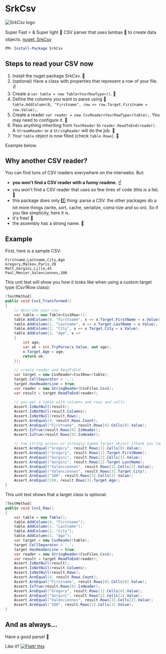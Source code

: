 # SrkCsv

![SrkCsv logo](https://raw.githubusercontent.com/sandrock/SrkCsv/master/res/logo-64.png)

Super Fast :zap: & Super light :candy: CSV parser that uses lambas :pizza: to create data objects. [nuget: SrkCsv](https://www.nuget.org/packages/SrkCsv/)

```powershell
PM> Install-Package SrkCsv
```

Steps to read your CSV now
---------------------------

1. Install the nuget package SrkCsv. :balloon:
2. (optional) Have a class with properties that represent a row of your file. :v:
3. Create a `var table = new Table<YourRowType>()`.  :seedling:
4. Define the columns you want to parse using :eyes:  
`table.AddColumn(0, "Firstname", row => row.Target.Firstname = row.Value);`.
5. Create a reader `var reader = new CsvReader<YourRowType>(table);`. You may need to configure it. :wrench:
6. Pass anything inheriting from `TextReader` to `reader.ReadToEnd(reader)`.  
A `StreamReader` or a `StringReader` will do the job. :floppy_disk:
7. Your `table` object is now filled (check `table.Rows`).  :clap:

Example below. 


Why another CSV reader?
------------------------

You can find tons of CSV readers everywhere on the interwebs. But:

- **you won't find a CSV reader with a funny readme.**  :point_up:
- you won't find a CSV reader that uses so few lines of code (this is a lie).  :speak_no_evil:
- this package does only :one: thing: parse a CSV. the other packages do a lot more things (write, sort, cache, serialize, coma-tize and so on). So if you like simplicity, here it is.
- it's free!  :beer:
- the assembly has a strong name.  :cake:


Example
--------

First, here is a sample CSV:

```
Firstname,Lastname,City,Age
Gregory,Malkov,Paris,20
Matt,Gorgini,Lille,45
Paul,Menier,Valenciennes,100
```

This unit test will show you how it looks like when using a custom target type (Csv1Row class):

```csharp
[TestMethod]
public void Csv1_Transformed()
{
    // describe your csv
    var table = new Table<Csv1Row>();
    table.AddColumn(0, "Firstname", x => x.Target.FirstName = x.Value);
    table.AddColumn(1, "Lastname", x => x.Target.LastName = x.Value);
    table.AddColumn(2, "City", x => x.Target.City = x.Value);
    table.AddColumn(3, "Age", x =>
    {
        int age;
        var ok = int.TryParse(x.Value, out age);
        x.Target.Age = age;
        return ok;
    });
    
    // create reader and ReadToEnd
    var target = new CsvReader<Csv1Row>(table);
    target.CellSeparator = ',';
    target.HasHeaderLine = true;
    var reader = new StringReader(CsvFiles.Csv1);
    var result = target.ReadToEnd(reader);
    
    // you get a table with columns and rows and cells
    Assert.IsNotNull(result);
    Assert.IsNotNull(result.Columns);
    Assert.IsNotNull(result.Rows);
    Assert.AreEqual(4, result.Rows.Count);
    Assert.AreEqual("Firstname", result.Rows[0].Cells[0].Value);
    Assert.IsTrue(result.Rows[0].IsHeader);
    Assert.IsTrue(result.Rows[0].IsHeader);
    
    // raw string access or strongly-typed target object (thank you lambdas!)
    Assert.AreEqual("Gregory", result.Rows[1].Cells[0].Value);
    Assert.AreEqual("Gregory", result.Rows[1].Target.FirstName);
    Assert.AreEqual("Gorgini", result.Rows[2].Cells[1].Value);
    Assert.AreEqual("Gorgini", result.Rows[2].Target.LastName);
    Assert.AreEqual("Valenciennes", result.Rows[3].Cells[2].Value);
    Assert.AreEqual("Valenciennes", result.Rows[3].Target.City);
    Assert.AreEqual("100", result.Rows[3].Cells[3].Value);
    Assert.AreEqual(100, result.Rows[3].Target.Age);
}
```

This unit test shows that a target class is optional:

```csharp
[TestMethod]
public void Csv1_Raw()
{
    var table = new Table();
    table.AddColumn(0, "Firstname");
    table.AddColumn(1, "Lastname");
    table.AddColumn(2, "City");
    table.AddColumn(3, "Age");
    var target = new CsvReader(table);
    target.CellSeparator = ',';
    target.HasHeaderLine = true;
    var reader = new StringReader(CsvFiles.Csv1);
    var result = target.ReadToEnd(reader);
    Assert.IsNotNull(result);
    Assert.IsNotNull(result.Columns);
    Assert.IsNotNull(result.Rows);
    Assert.AreEqual(4, result.Rows.Count);
    Assert.AreEqual("Firstname", result.Rows[0].Cells[0].Value);
    Assert.IsTrue(result.Rows[0].IsHeader);
    Assert.AreEqual("Gregory", result.Rows[1].Cells[0].Value);
    Assert.AreEqual("Gorgini", result.Rows[2].Cells[1].Value);
    Assert.AreEqual("Valenciennes", result.Rows[3].Cells[2].Value);
    Assert.AreEqual("100", result.Rows[3].Cells[3].Value);
}
```

And as always...
-----------------

Have a good parse!  :running:

Like it? [![Flattr this](https://button.flattr.com/flattr-badge-large.png)](https://flattr.com/submit/auto?fid=m15yq1&url=https%3A%2F%2Fgithub.com%2Fsandrock%2FSrkCsv)
